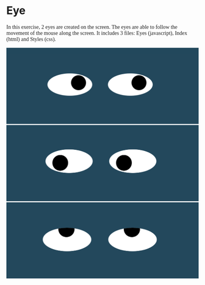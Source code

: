 # Eye
<p style="font-family:verdana">In this exercise, 2 eyes are created on the screen. The eyes are able to follow the movement of the mouse along the screen. 
It includes 3 files: Eyes (javascript), Index (html) and Styles (css).</p>
<div>
  
<img src="EyeImage1.png" alt="Looks to the right" width="600" height="200">
<img src="EyeImage2.png" alt="Looks to the left" width="600" height="200"> 
<img src="EyeImage3.png" alt="Looks up!" width="600" height="200"> 

